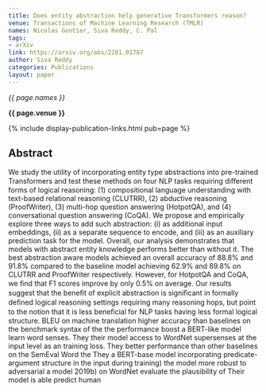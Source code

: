 ```yaml
---
title: Does entity abstraction help generative Transformers reason?
venue: Transactions of Machine Learning Research (TMLR)
names: Nicolas Gontier, Siva Reddy, C. Pal
tags:
- arXiv
link: https://arxiv.org/abs/2201.01787
author: Siva Reddy
categories: Publications
layout: paper
---
```


*{{ page.names }}*

**{{ page.venue }}**

{% include display-publication-links.html pub=page %}

## Abstract

We study the utility of incorporating entity type abstractions into pre-trained Transformers and test these methods on four NLP tasks requiring diﬀerent forms of logical reasoning: (1) compositional language understanding with text-based relational reasoning (CLUTRR), (2) abductive reasoning (ProofWriter), (3) multi-hop question answering (HotpotQA), and (4) conversational question answering (CoQA). We propose and empirically explore three ways to add such abstraction: (i) as additional input embeddings, (ii) as a separate sequence to encode, and (iii) as an auxiliary prediction task for the model. Overall, our analysis demonstrates that models with abstract entity knowledge performs better than without it. The best abstraction aware models achieved an overall accuracy of 88.8% and 91.8% compared to the baseline model achieving 62.9% and 89.8% on CLUTRR and ProofWriter respectively. However, for HotpotQA and CoQA, we ﬁnd that F1 scores improve by only 0.5% on average. Our results suggest that the beneﬁt of explicit abstraction is signiﬁcant in formally deﬁned logical reasoning settings requiring many reasoning hops, but point to the notion that it is less beneﬁcial for NLP tasks having less formal logical structure. BLEU on machine translation higher accuracy than baselines on the benchmark syntax of the the performance boost a BERT-like model learn word senses. They their model access to WordNet supersenses at the input level as an training loss. They better performance than other baselines on the SemEval Word the They a BERT-base model incorporating predicate-argument structure in the input during training) the model more robust to adversarial a model 2019b) on WordNet evaluate the plausibility of Their model is able predict human
